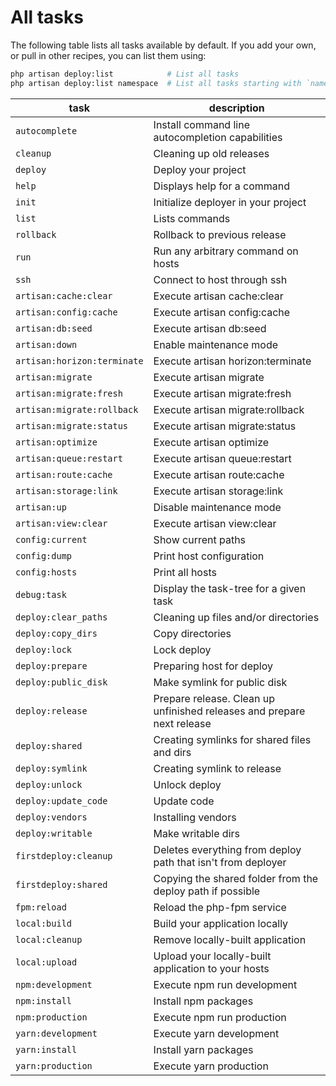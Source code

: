 # All tasks

The following table lists all tasks available by default. If you add your own, or pull in other recipes, you can list them using:

```bash
php artisan deploy:list            # List all tasks
php artisan deploy:list namespace  # List all tasks starting with `namespace:`
```

| task | description |
| - | - |
| `autocomplete`              | Install command line autocompletion capabilities |
| `cleanup`                   | Cleaning up old releases |
| `deploy`                    | Deploy your project |
| `help`                      | Displays help for a command |
| `init`                      | Initialize deployer in your project |
| `list`                      |  Lists commands |
| `rollback`                  | Rollback to previous release |
| `run`                       | Run any arbitrary command on hosts |
| `ssh`                       | Connect to host through ssh |
| `artisan:cache:clear`       | Execute artisan cache:clear |
| `artisan:config:cache`      | Execute artisan config:cache |
| `artisan:db:seed`           | Execute artisan db:seed |
| `artisan:down`              | Enable maintenance mode |
| `artisan:horizon:terminate` | Execute artisan horizon:terminate |
| `artisan:migrate`           | Execute artisan migrate |
| `artisan:migrate:fresh`     | Execute artisan migrate:fresh |
| `artisan:migrate:rollback`  | Execute artisan migrate:rollback |
| `artisan:migrate:status`    | Execute artisan migrate:status |
| `artisan:optimize`          | Execute artisan optimize |
| `artisan:queue:restart`     | Execute artisan queue:restart |
| `artisan:route:cache`       | Execute artisan route:cache |
| `artisan:storage:link`      | Execute artisan storage:link |
| `artisan:up`                | Disable maintenance mode |
| `artisan:view:clear`        | Execute artisan view:clear |
| `config:current`            | Show current paths |
| `config:dump`               | Print host configuration |
| `config:hosts`              | Print all hosts |
| `debug:task`                | Display the task-tree for a given task |
| `deploy:clear_paths`        | Cleaning up files and/or directories |
| `deploy:copy_dirs`          | Copy directories |
| `deploy:lock`               | Lock deploy |
| `deploy:prepare`            | Preparing host for deploy |
| `deploy:public_disk`        | Make symlink for public disk |
| `deploy:release`            | Prepare release. Clean up unfinished releases and prepare next release |
| `deploy:shared`             | Creating symlinks for shared files and dirs |
| `deploy:symlink`            | Creating symlink to release |
| `deploy:unlock`             | Unlock deploy |
| `deploy:update_code`        | Update code |
| `deploy:vendors`            | Installing vendors |
| `deploy:writable`           | Make writable dirs |
| `firstdeploy:cleanup`       | Deletes everything from deploy path that isn't from deployer |
| `firstdeploy:shared`        | Copying the shared folder from the deploy path if possible |
| `fpm:reload`                | Reload the php-fpm service |
| `local:build`               | Build your application locally |
| `local:cleanup`             | Remove locally-built application |
| `local:upload`              | Upload your locally-built application to your hosts |
| `npm:development`           | Execute npm run development |
| `npm:install`               | Install npm packages |
| `npm:production`            | Execute npm run production |
| `yarn:development`           | Execute yarn development |
| `yarn:install`               | Install yarn packages |
| `yarn:production`            | Execute yarn production |
